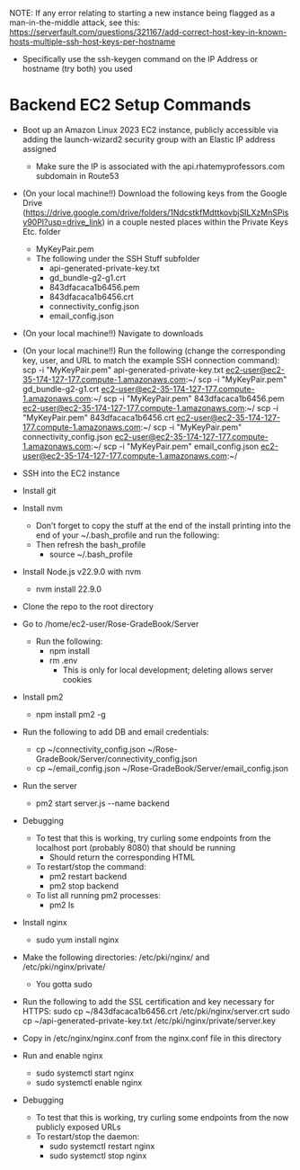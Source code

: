NOTE: If any error relating to starting a new instance being flagged as a man-in-the-middle attack, see this: https://serverfault.com/questions/321167/add-correct-host-key-in-known-hosts-multiple-ssh-host-keys-per-hostname
  - Specifically use the ssh-keygen command on the IP Address or hostname (try both) you used

# Backend EC2 Setup Commands
- Boot up an Amazon Linux 2023 EC2 instance, publicly accessible via adding the launch-wizard2 security group with an Elastic IP address assigned
  - Make sure the IP is associated with the api.rhatemyprofessors.com subdomain in Route53
- (On your local machine!!) Download the following keys from the Google Drive (https://drive.google.com/drive/folders/1NdcstkfMdttkovbjSILXzMnSPisy90Pl?usp=drive_link) in a couple nested places within the Private Keys Etc. folder
  - MyKeyPair.pem
  - The following under the SSH Stuff subfolder
    - api-generated-private-key.txt
    - gd_bundle-g2-g1.crt
    - 843dfacaca1b6456.pem
    - 843dfacaca1b6456.crt
    - connectivity_config.json
    - email_config.json
- (On your local machine!!) Navigate to downloads
- (On your local machine!!) Run the following (change the corresponding key, user, and URL to match the example SSH connection command): 
scp -i "MyKeyPair.pem" api-generated-private-key.txt ec2-user@ec2-35-174-127-177.compute-1.amazonaws.com:~/
scp -i "MyKeyPair.pem" gd_bundle-g2-g1.crt ec2-user@ec2-35-174-127-177.compute-1.amazonaws.com:~/
scp -i "MyKeyPair.pem" 843dfacaca1b6456.pem ec2-user@ec2-35-174-127-177.compute-1.amazonaws.com:~/
scp -i "MyKeyPair.pem" 843dfacaca1b6456.crt ec2-user@ec2-35-174-127-177.compute-1.amazonaws.com:~/
scp -i "MyKeyPair.pem" connectivity_config.json ec2-user@ec2-35-174-127-177.compute-1.amazonaws.com:~/
scp -i "MyKeyPair.pem" email_config.json ec2-user@ec2-35-174-127-177.compute-1.amazonaws.com:~/
- SSH into the EC2 instance
- Install git
- Install nvm
  - Don’t forget to copy the stuff at the end of the install printing into the end of your ~/.bash_profile and run the following: 
  - Then refresh the bash_profile
    -  source ~/.bash_profile
- Install Node.js v22.9.0 with nvm
  - nvm install 22.9.0
- Clone the repo to the root directory
- Go to /home/ec2-user/Rose-GradeBook/Server
  - Run the following:
    - npm install
    - rm .env
      - This is only for local development; deleting allows server cookies
- Install pm2
  - npm install pm2 -g
- Run the following to add DB and email credentials: 
  - cp ~/connectivity_config.json ~/Rose-GradeBook/Server/connectivity_config.json
  - cp ~/email_config.json ~/Rose-GradeBook/Server/email_config.json
- Run the server
  - pm2 start server.js --name backend
- Debugging
  - To test that this is working, try curling some endpoints from the localhost port (probably 8080) that should be running
    - Should return the corresponding HTML
  - To restart/stop the command: 
    - pm2 restart backend
    - pm2 stop backend
  - To list all running pm2 processes: 
    - pm2 ls

- Install nginx
  - sudo yum install nginx
- Make the following directories: /etc/pki/nginx/ and /etc/pki/nginx/private/
  - You gotta sudo
- Run the following to add the SSL certification and key necessary for HTTPS: 
sudo cp ~/843dfacaca1b6456.crt /etc/pki/nginx/server.crt
sudo cp ~/api-generated-private-key.txt /etc/pki/nginx/private/server.key
- Copy in /etc/nginx/nginx.conf from the nginx.conf file in this directory
- Run and enable nginx
  - sudo systemctl start nginx
  - sudo systemctl enable nginx
- Debugging
  - To test that this is working, try curling some endpoints from the now publicly exposed URLs
  - To restart/stop the daemon: 
    - sudo systemctl restart nginx
    - sudo systemctl stop nginx
